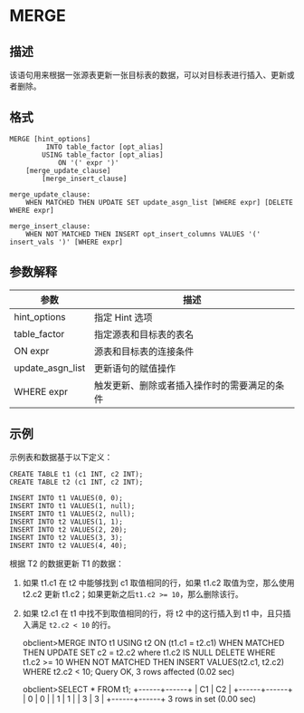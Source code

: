 MERGE 
==========================



描述 
-----------

该语句用来根据一张源表更新一张目标表的数据，可以对目标表进行插入、更新或者删除。

格式 
-----------

    MERGE [hint_options] 
             INTO table_factor [opt_alias] 
            USING table_factor [opt_alias]
                ON '(' expr ')'
        [merge_update_clause]
            [merge_insert_clause] 
        
    merge_update_clause:
        WHEN MATCHED THEN UPDATE SET update_asgn_list [WHERE expr] [DELETE WHERE expr]
    
    merge_insert_clause:
        WHEN NOT MATCHED THEN INSERT opt_insert_columns VALUES '(' insert_vals ')' [WHERE expr]



参数解释 
-------------



|        参数        |           描述           |
|------------------|------------------------|
| hint_options     | 指定 Hint 选项             |
| table_factor     | 指定源表和目标表的表名            |
| ON expr          | 源表和目标表的连接条件            |
| update_asgn_list | 更新语句的赋值操作              |
| WHERE expr       | 触发更新、删除或者插入操作时的需要满足的条件 |



示例 
-----------

示例表和数据基于以下定义：

    CREATE TABLE t1 (c1 INT, c2 INT);
    CREATE TABLE t2 (c1 INT, c2 INT);
    
    INSERT INTO t1 VALUES(0, 0);
    INSERT INTO t1 VALUES(1, null);
    INSERT INTO t1 VALUES(2, null);
    INSERT INTO t2 VALUES(1, 1);
    INSERT INTO t2 VALUES(2, 20); 
    INSERT INTO t2 VALUES(3, 3);
    INSERT INTO t2 VALUES(4, 40);



根据 T2 的数据更新 T1 的数据：

1. 如果 t1.c1 在 t2 中能够找到 c1 取值相同的行，如果 t1.c2 取值为空，那么使用 t2.c2 更新 t1.c2；如果更新之后`t1.c2 >= 10`，那么删除该行。

   




<!-- -->

2. 如果 t2.c1 在 t1 中找不到取值相同的行，将 t2 中的这行插入到 t1 中，且只插入满足 `t2.c2 < 10` 的行。

   




    obclient>MERGE INTO t1 USING t2 ON (t1.c1 = t2.c1)
           WHEN MATCHED THEN UPDATE SET c2 = t2.c2 where t1.c2 IS NULL DELETE 
           WHERE t1.c2 >= 10 WHEN NOT MATCHED THEN INSERT VALUES(t2.c1, t2.c2) 
           WHERE t2.c2 < 10;
    Query OK, 3 rows affected (0.02 sec)
    
    obclient>SELECT * FROM t1;
    +------+------+
    | C1   | C2   |
    +------+------+
    |    0 |    0 |
    |    1 |    1 |
    |    3 |    3 |
    +------+------+
    3 rows in set (0.00 sec)



